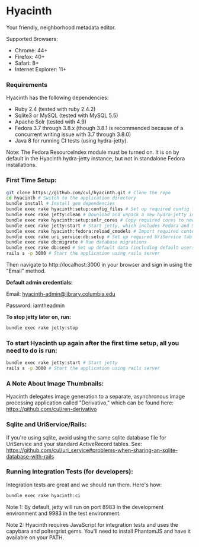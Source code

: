 # Hyacinth

Your friendly, neighborhood metadata editor.

Supported Browsers:
- Chrome: 44+
- Firefox: 40+
- Safari: 8+
- Internet Explorer: 11+

### Requirements
Hyacinth has the following dependencies:
- Ruby 2.4 (tested with ruby 2.4.2)
- Sqlite3 or MySQL (tested with MySQL 5.5)
- Apache Solr (tested with 4.9)
- Fedora 3.7 through 3.8.x (though 3.8.1 is recommended because of a concurrent writing issue with 3.7 through 3.8.0)
- Java 8 for running CI tests (using hydra-jetty).

Note: The Fedora ResourceIndex module must be turned on.  It is on by default in the Hyacinth hydra-jetty instance, but not in standalone Fedora installations.

### First Time Setup:
```sh
git clone https://github.com/cul/hyacinth.git # Clone the repo
cd hyacinth # Switch to the application directory
bundle install # Install gem dependencies
bundle exec rake hyacinth:setup:config_files # Set up required config files
bundle exec rake jetty:clean # Download and unpack a new hydra-jetty instance
bundle exec rake hyacinth:setup:solr_cores # Copy required cores to newly-unpacked hydra-jetty instance
bundle exec rake jetty:start # Start jetty, which includes Fedora and Solr (running on port 8983 in the development environment). This will take a minute.
bundle exec rake hyacinth:fedora:reload_cmodels # Import required content models into Fedora (Note: It is safe to ignore any "404 Resource Not Found" output messages encountered during this step. These are expected because the content models do not already exist in Fedora and therefore cannot be found.)
bundle exec rake uri_service:db:setup # Set up required UriService tables
bundle exec rake db:migrate # Run database migrations
bundle exec rake db:seed # Set up default data (including default users)
rails s -p 3000 # Start the application using rails server
```

Then navigate to http://localhost:3000 in your browser and sign in using the "Email" method.

**Default admin credentials:**

Email: hyacinth-admin@library.columbia.edu

Password: iamtheadmin

**To stop jetty later on, run:**

```sh
bundle exec rake jetty:stop
```

### To start Hyacinth up again after the first time setup, all you need to do is run:
```sh
bundle exec rake jetty:start # Start jetty
rails s -p 3000 # Start the application using rails server
```

### A Note About Image Thumbnails:

Hyacinth delegates image generation to a separate, asynchronous image processing application called "Derivativo," which can be found here: https://github.com/cul/ren-derivativo

### Sqlite and UriService/Rails:

If you're using sqlite, avoid using the same sqlite database file for UriService and your standard ActiveRecord tables.  See: https://github.com/cul/uri_service#problems-when-sharing-an-sqlite-database-with-rails

### Running Integration Tests (for developers):

Integration tests are great and we should run them.  Here's how:

```sh
bundle exec rake hyacinth:ci
```

Note 1: By default, jetty will run on port 8983 in the development environment and 9983 in the test environment.

Note 2: Hyacinth requires JavaScript for integration tests and uses the capybara and poltergrist gems.  You'll need to install PhantomJS and have it available on your PATH.
